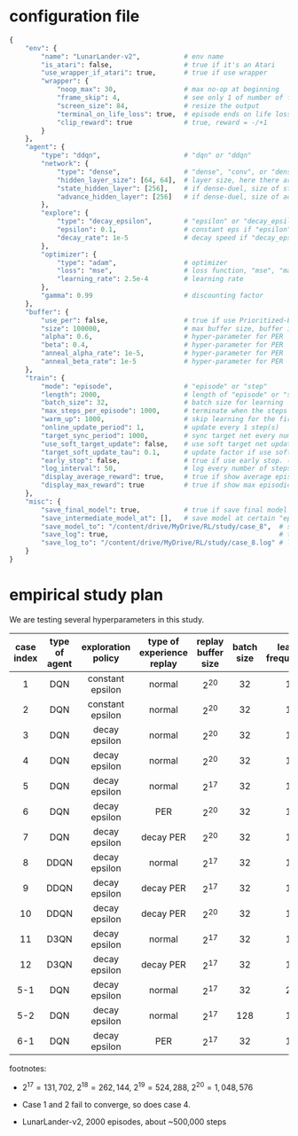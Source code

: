 # configuration file

```python
{
    "env": {
        "name": "LunarLander-v2",           # env name
        "is_atari": false,                  # true if it's an Atari
        "use_wrapper_if_atari": true,       # true if use wrapper
        "wrapper": {
            "noop_max": 30,                 # max no-op at beginning
            "frame_skip": 4,                # see only 1 of number of frames
            "screen_size": 84,              # resize the output
            "terminal_on_life_loss": true,  # episode ends on life loss
            "clip_reward": true             # true, reward = -/+1
        }
    },
    "agent": {
        "type": "ddqn",                     # "dqn" or "ddqn"
        "network": {
            "type": "dense",                # "dense", "conv", or "dense-duel"
            "hidden_layer_size": [64, 64],  # layer size, here there are two hidden layers
            "state_hidden_layer": [256],    # if dense-duel, size of state layer
            "advance_hidden_layer": [256]   # if dense-duel, size of advance layer
        },
        "explore": {
            "type": "decay_epsilon",        # "epsilon" or "decay_epsilon"
            "epsilon": 0.1,                 # constant eps if "epsilon", min eps if "decay_epsilon"
            "decay_rate": 1e-5              # decay speed if "decay_epsilon"
        },
        "optimizer": {      
            "type": "adam",                 # optimizer
            "loss": "mse",                  # loss function, "mse", "mae", or "huber"
            "learning_rate": 2.5e-4         # learning rate
        },
        "gamma": 0.99                       # discounting factor
    },
    "buffer": {
        "use_per": false,                   # true if use Prioritized-Experience-Replay buffer
        "size": 100000,                     # max buffer size, buffer is circular
        "alpha": 0.6,                       # hyper-parameter for PER
        "beta": 0.4,                        # hyper-parameter for PER
        "anneal_alpha_rate": 1e-5,          # hyper-parameter for PER
        "anneal_beta_rate": 1e-5            # hyper-parameter for PER
    },
    "train": {
        "mode": "episode",                  # "episode" or "step"
        "length": 2000,                     # length of "episode" or "step"
        "batch_size": 32,                   # batch size for learning
        "max_steps_per_episode": 1000,      # terminate when the steps in an episode exceeds this number
        "warm_up": 1000,                    # skip learning for the first steps
        "online_update_period": 1,          # update every 1 step(s)
        "target_sync_period": 1000,         # sync target net every number of steps
        "use_soft_target_update": false,    # use soft target net update
        "target_soft_update_tau": 0.1,      # update factor if use soft update
        "early_stop": false,                # true if use early stop. (not implemented)
        "log_interval": 50,                 # log every number of steps
        "display_average_reward": true,     # true if show average episodic reward in log
        "display_max_reward": true          # true if show max episodic reward in log
    },
    "misc": {
        "save_final_model": true,           # true if save final model
        "save_intermediate_model_at": [],   # save model at certain "episode"
        "save_model_to": "/content/drive/MyDrive/RL/study/case_8",  # save model to
        "save_log": true,                                           # true if save log to a file
        "save_log_to": "/content/drive/MyDrive/RL/study/case_8.log" # log file location
    }
}
```

# empirical study plan

We are testing several hyperparameters in this study.

| case index | type of agent |    exploration policy   | type of experience replay | replay buffer size | batch size | learn frequency | synchronization frequency | gamma |
|:----------:|:-------------:|:-----------------------:|:-------------------------:|:------------------:|:----------:|:---------------:|:-------------------------:|:-----:|
|      1     |      DQN      | constant epsilon        |           normal          |      $2^{20}$      |     32     |        1        |           10              |  0.99 |
|      2     |      DQN      | constant epsilon        |           normal          |      $2^{20}$      |     32     |        1        |           1000            |  0.99 |
|      3     |      DQN      |   decay epsilon         |           normal          |      $2^{20}$      |     32     |        1        |           10              |  0.99 |
|      4     |      DQN      |   decay epsilon         |           normal          |      $2^{20}$      |     32     |        1        |           1000            |  0.99 |
|      5     |      DQN      |   decay epsilon         |           normal          |      $2^{17}$      |     32     |        1        |           1000            |  0.99 |
|      6     |      DQN      |   decay epsilon         |           PER             |      $2^{20}$      |     32     |        1        |           1000            |  0.99 |
|      7     |      DQN      |   decay epsilon         |          decay PER        |      $2^{20}$      |     32     |        1        |           1000            |  0.99 |
|      8     |     DDQN      |   decay epsilon         |           normal          |      $2^{17}$      |     32     |        1        |           1000            |  0.99 |
|      9     |     DDQN      |   decay epsilon         |          decay PER        |      $2^{17}$      |     32     |        1        |           1000            |  0.99 |
|      10    |     DDQN      |   decay epsilon         |          decay PER        |      $2^{20}$      |     32     |        1        |           1000            |  0.99 |
|      11    |     D3QN      |   decay epsilon         |           normal          |      $2^{17}$      |     32     |        1        |           1000            |  0.99 |
|      12    |     D3QN      |   decay epsilon         |          decay PER        |      $2^{17}$      |     32     |        1        |           1000            |  0.99 |
|      5-1   |      DQN      |   decay epsilon         |           normal          |      $2^{17}$      |     32     |        2        |           1000            |  0.99 |
|      5-2   |      DQN      |   decay epsilon         |           normal          |      $2^{17}$      |     128    |        1        |           1000            |  0.99 |
|      6-1   |      DQN      |   decay epsilon         |           PER             |      $2^{17}$      |     32     |        1        |           1000            |  0.99 |


footnotes:

- $2^{17} = 131,702$, $2^{18} = 262,144$, $2^{19} = 524,288$, $2^{20} = 1,048,576$

- Case 1 and 2 fail to converge, so does case 4.

- LunarLander-v2, 2000 episodes, about ~500,000 steps